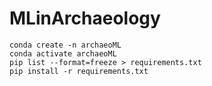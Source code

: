 # MLinArchaeology

```
conda create -n archaeoML
conda activate archaeoML
pip list --format=freeze > requirements.txt
pip install -r requirements.txt
```
